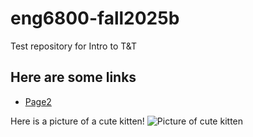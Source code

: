 # eng6800-fall2025b
Test repository for Intro to T&T

## Here are some links
- [Page2](page2.md)

Here is a picture of a cute kitten!
![Picture of cute kitten](https://www.google.com/url?sa=i&url=https%3A%2F%2Fstock.adobe.com%2Fsearch%3Fk%3Dcute%2Bkitten&psig=AOvVaw1z1fkN65SBFHpFn01itOQF&ust=1756941912280000&source=images&cd=vfe&opi=89978449&ved=0CBYQjRxqFwoTCIjhz-ucu48DFQAAAAAdAAAAABAE)
